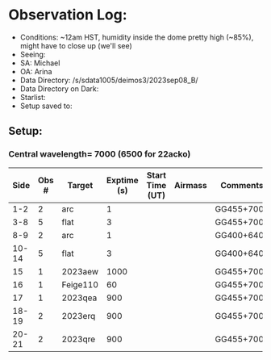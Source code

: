 # Observation Log: 

* Conditions: ~12am HST, humidity inside the dome pretty high (~85%), might have to close up (we'll see)
* Seeing: 
* SA: Michael
* OA: Arina
* Data Directory: /s/sdata1005/deimos3/2023sep08_B/
* Data Directory on Dark: 
* Starlist: 
* Setup saved to: 

## Setup: 

    
### Central wavelength= 7000 (6500 for 22acko)


|   Side   | Obs #     | Target    | Exptime (s) | Start Time (UT) | Airmass | Comments                                                   |
|----------|-----------|-----------|-------------|-----------------|---------|------------------------------------------------------------|
|1-2|2|     arc   |1| ||GG455+7000|
|3-8|5|     flat  |3| ||GG455+7000|
|8-9|2|     arc   |1| ||GG400+6400|
|10-14|5|     flat  |3| ||GG400+6400|
|15|1|     2023aew  |1000| ||GG455+7000|
|16|1|     Feige110  |60| ||GG455+7000|
|17|1|     2023qea  |900| ||GG455+7000|
|18-19|2|     2023erq  |900| ||GG455+7000|
|20-21|2|     2023qre  |900| ||GG455+7000|

